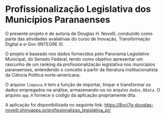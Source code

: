 # Profissionalização Legislativa dos Municípios Paranaenses

O presente projeto é de autoria de Douglas H. Novelli, conduzido como parte das atividades avaliativas do curso de Inovação, Transformação Digital e e-Gov (INTEGRE II).

O projeto é baseado nos dados fornecidos pelo Panorama Legislativo Municipal, do Senado Federal, tendo como objetivo apresentar um rascunho de um ranking da profissionalização legislativa nos municípios paranaenses, entendendo o conceito a partir da literatura institucionalista da Ciência Política norte-americana.

O arquivo `limpeza.R` tem a função de importar, limpar e transformar os dados empregados na análise, armazenando-os no arquivo `dados.RData`. O arquivo `app.R` fornece o código da aplicação propriamente dita.

A aplicação foi disponibilizada no seguinte link: https://8ycj7g-douglas-novelli.shinyapps.io/profissionalizao_legislativa_pr/
